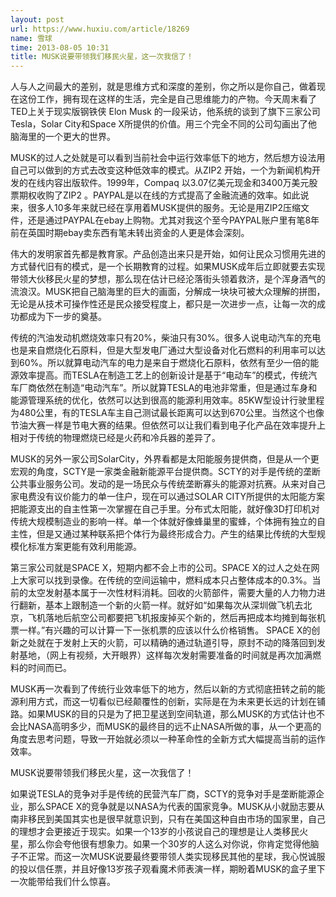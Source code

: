 ```yaml
---
layout: post
url: https://www.huxiu.com/article/18269
name: 雪球
time: 2013-08-05 10:31
title: MUSK说要带领我们移民火星，这一次我信了！
---
```

人与人之间最大的差别，就是思维方式和深度的差别，你之所以是你自己，做着现在这份工作，拥有现在这样的生活，完全是自己思维能力的产物。今天周末看了TED上关于现实版钢铁侠 Elon Musk 的一段采访，他系统的谈到了旗下三家公司Tesla，Solar City和Space X所提供的价值。用三个完全不同的公司勾画出了他脑海里的一个更大的世界。

MUSK的过人之处就是可以看到当前社会中运行效率低下的地方，然后想方设法用自己可以做到的方式去改变这种低效率的模式。从ZIP2 开始，一个为新闻机构开发的在线内容出版软件。1999年，Compaq 以3.07亿美元现金和3400万美元股票期权收购了ZIP2 。PAYPAL是以在线的方式提高了金融流通的效率。如此说来，很多人10多年来就已经在享用着MUSK提供的服务。无论是用ZIP2压缩文件，还是通过PAYPAL在ebay上购物。尤其对我这个至今PAYPAL账户里有笔8年前在英国时期ebay卖东西有笔未转出资金的人更是体会深刻。

伟大的发明家首先都是教育家。产品创造出来只是开始，如何让民众习惯用先进的方式替代旧有的模式，是一个长期教育的过程。如果MUSK成年后立即就要去实现带领大伙移民火星的梦想，那么现在估计已经沦落街头领着救济，是个浑身酒气的流浪汉。MUSK把自己脑海里的巨大的画面，分解成一块块可被大众理解的拼图，无论是从技术可操作性还是民众接受程度上，都只是一次进步一点，让每一次的成功都成为下一步的奠基。

传统的汽油发动机燃烧效率只有20%，柴油只有30%。很多人说电动汽车的充电也是来自燃烧化石原料，但是大型发电厂通过大型设备对化石燃料的利用率可以达到60%。所以就算电动汽车的电力是来自于燃烧化石原料，依然有至少一倍的能源效率提高。而TESLA在制造工艺上的创新设计是基于“电动车”的模式，传统汽车厂商依然在制造“电动汽车”。所以就算TESLA的电池非常重，但是通过车身和能源管理系统的优化，依然可以达到很高的能源利用效率。85KW型设计行驶里程为480公里，有的TESLA车主自己测试最长距离可以达到670公里。当然这个也像节油大赛一样是节电大赛的结果。但依然可以让我们看到电子化产品在效率提升上相对于传统的物理燃烧已经是火药和冷兵器的差异了。

MUSK的另外一家公司SolarCity，外界看都是太阳能服务提供商，但是从一个更宏观的角度，SCTY是一家类金融新能源平台提供商。SCTY的对手是传统的垄断公共事业服务公司。发动的是一场民众与传统垄断寡头的能源对抗赛。从来对自己家电费没有议价能力的单一住户，现在可以通过SOLAR CITY所提供的太阳能方案把能源支出的自主性第一次掌握在自己手里。分布式太阳能，就好像3D打印机对传统大规模制造业的影响一样。单一个体就好像蜂巢里的蜜蜂，个体拥有独立的自主性，但是又通过某种联系把个体行为最终形成合力。产生的结果比传统的大型规模化标准方案更能有效利用能源。

第三家公司就是SPACE X，短期内都不会上市的公司。SPACE X的过人之处在网上大家可以找到录像。在传统的空间运输中，燃料成本只占整体成本的0.3%。当前的太空发射基本属于一次性材料消耗。回收的火箭部件，需要大量的人力物力进行翻新，基本上跟制造一个新的火箭一样。就好如“如果每次从深圳做飞机去北京，飞机落地后航空公司都要把飞机报废掉买个新的，然后再把成本均摊到每张机票一样。”有兴趣的可以计算一下一张机票的应该以什么价格销售。 SPACE X的创新之处就在于发射上天的火箭，可以精确的通过轨道引导，原封不动的降落回到发射基地，（网上有视频，大开眼界）这样每次发射需要准备的时间就是再次加满燃料的时间而已。

MUSK再一次看到了传统行业效率低下的地方，然后以新的方式彻底扭转之前的能源利用方式，而这一切看似已经颠覆性的创新，实际是在为未来更长远的计划在铺路。如果MUSK的目的只是为了把卫星送到空间轨道，那么MUSK的方式估计也不会比NASA高明多少，而MUSK的最终目的远不止NASA所做的事，从一个更高的角度去思考问题，导致一开始就必须以一种革命性的全新方式大幅提高当前的运作效率。

MUSK说要带领我们移民火星，这一次我信了！

如果说TESLA的竞争对手是传统的民营汽车厂商，SCTY的竞争对手是垄断能源企业，那么SPACE X的竞争就是以NASA为代表的国家竞争。MUSK从小就励志要从南非移民到美国其实也是很早就意识到，只有在美国这种自由市场的国家里，自己的理想才会更接近于现实。如果一个13岁的小孩说自己的理想是让人类移民火星，那么你会夸他很有想象力。如果一个30岁的人这么对你说，你肯定觉得他脑子不正常。而这一次MUSK说要最终要带领人类实现移民其他的星球，我心悦诚服的投以信任票，并且好像13岁孩子观看魔术师表演一样，期盼着MUSK的盒子里下一次能带给我们什么惊喜。

